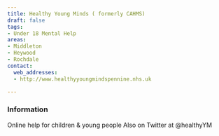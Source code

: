 ```yaml
---
title: Healthy Young Minds ( formerly CAHMS)
draft: false
tags:
- Under 18 Mental Help
areas:
- Middleton
- Heywood
- Rochdale
contact:
  web_addresses:
  - http://www.healthyyoungmindspennine.nhs.uk

---
```


### Information
Online help for children & young people
Also on Twitter at @healthyYM

